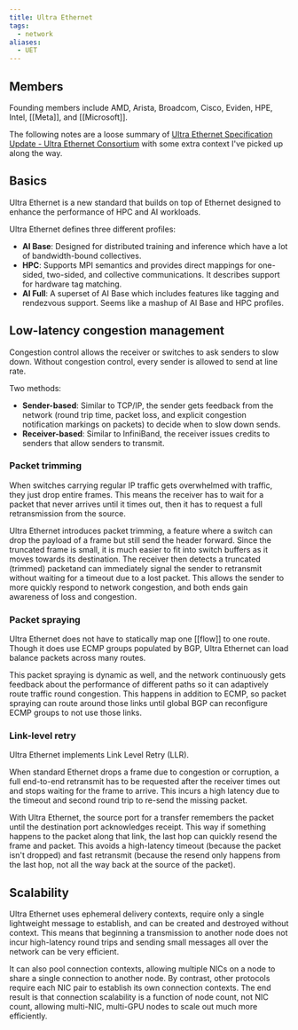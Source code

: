 ```yaml
---
title: Ultra Ethernet
tags:
  - network
aliases:
  - UET
---
```

## Members

Founding members include AMD, Arista, Broadcom, Cisco, Eviden, HPE, Intel, [[Meta]], and [[Microsoft]].

The following notes are a loose summary of [Ultra Ethernet Specification Update - Ultra Ethernet Consortium](https://ultraethernet.org/ultra-ethernet-specification-update/) with some extra context I've picked up along the way.

## Basics

Ultra Ethernet is a new standard that builds on top of Ethernet designed to enhance the performance of HPC and AI workloads.

Ultra Ethernet defines three different profiles:

- **AI Base**: Designed for distributed training and inference which have a lot of bandwidth-bound collectives.
- **HPC**: Supports MPI semantics and provides direct mappings for one-sided, two-sided, and collective communications. It describes support for hardware tag matching.
- **AI Full**: A superset of AI Base which includes features like tagging and rendezvous support. Seems like a mashup of AI Base and HPC profiles.

## Low-latency congestion management

Congestion control allows the receiver or switches to ask senders to slow down. Without congestion control, every sender is allowed to send at line rate. 

Two methods:

- **Sender-based**: Similar to TCP/IP, the sender gets feedback from the network (round trip time, packet loss, and explicit congestion notification markings on packets) to decide when to slow down sends.
- **Receiver-based**: Similar to InfiniBand, the receiver issues credits to senders that allow senders to transmit.

### Packet trimming

When switches carrying regular IP traffic gets overwhelmed with traffic, they just drop entire frames. This means the receiver has to wait for a packet that never arrives until it times out, then it has to request a full retransmission from the source.

Ultra Ethernet introduces packet trimming, a feature where a switch can drop the payload of a frame but still send the header forward. Since the truncated frame is small, it is much easier to fit into switch buffers as it moves towards its destination. The receiver then detects a truncated (trimmed) packetand can immediately signal the sender to retransmit without waiting for a timeout due to a lost packet. This allows the sender to more quickly respond to network congestion, and both ends gain awareness of loss and congestion.

### Packet spraying

Ultra Ethernet does not have to statically map one [[flow]] to one route. Though it does use ECMP groups populated by BGP, Ultra Ethernet can load balance packets across many routes.

This packet spraying is dynamic as well, and the network continuously gets feedback about the performance of different paths so it can adaptively route traffic round congestion. This happens in addition to ECMP, so packet spraying can route around those links until global BGP can reconfigure ECMP groups to not use those links.

### Link-level retry

Ultra Ethernet implements Link Level Retry (LLR).

When standard Ethernet drops a frame due to congestion or corruption, a full end-to-end retransmit has to be requested after the receiver times out and stops waiting for the frame to arrive. This incurs a high latency due to the timeout and second round trip to re-send the missing packet.

With Ultra Ethernet, the source port for a transfer remembers the packet until the destination port acknowledges receipt. This way if something happens to the packet along that link, the last hop can quickly resend the frame and packet. This avoids a high-latency timeout (because the packet isn't dropped) and fast retransmit (because the resend only happens from the last hop, not all the way back at the source of the packet).

## Scalability

Ultra Ethernet uses ephemeral delivery contexts, require only a single lightweight message to establish, and can be created and destroyed without context. This means that beginning a transmission to another node does not incur high-latency round trips and sending small messages all over the network can be very efficient.

It can also pool connection contexts, allowing multiple NICs on a node to share a single connection to another node. By contrast, other protocols require each NIC pair to establish its own connection contexts. The end result is that connection scalability is a function of node count, not NIC count, allowing multi-NIC, multi-GPU nodes to scale out much more efficiently.